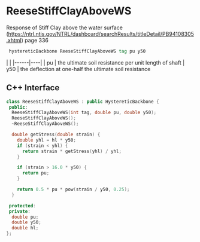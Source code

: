 # ReeseStiffClayAboveWS

Response of Stiff Clay above the water surface
(https://ntrl.ntis.gov/NTRL/dashboard/searchResults/titleDetail/PB94108305.xhtml)
page 336

```tcl
 hystereticBackbone ReeseStiffClayAboveWS tag pu y50
```

| |
|------|----|
| pu   | the ultimate soil resistance per unit length of shaft
| y50  | the deflection at one-half the ultimate soil resistance


## C++ Interface

```cpp
class ReeseStiffClayAboveWS : public HystereticBackbone {
 public:
  ReeseStiffClayAboveWS(int tag, double pu, double y50);
  ReeseStiffClayAboveWS();
  ~ReeseStiffClayAboveWS();

  double getStress(double strain) {
    double yhl = hl * y50;
    if (strain < yhl) {
      return strain * getStress(yhl) / yhl;
    }

    if (strain > 16.0 * y50) {
      return pu;
    }

    return 0.5 * pu * pow(strain / y50, 0.25);
  }

 protected:
 private:
  double pu;
  double y50;
  double hl;
};
```


